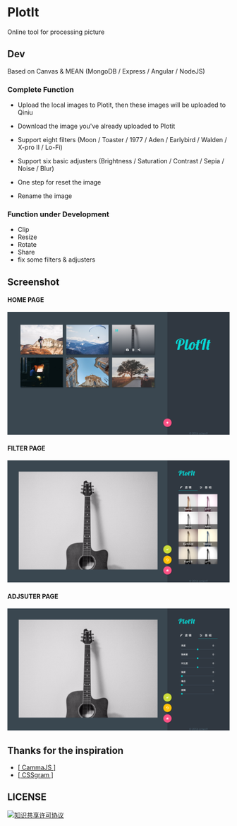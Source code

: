 # PlotIt

Online tool for processing picture

## Dev

Based on Canvas & MEAN (MongoDB / Express / Angular / NodeJS)

### Complete Function

- Upload the local images to Plotit, then these images will be uploaded to Qiniu 

- Download the image you've already uploaded to Plotit

- Support eight filters (Moon / Toaster / 1977 / Aden / Earlybird / Walden / X-pro II / Lo-Fi)

- Support six basic adjusters (Brightness / Saturation / Contrast / Sepia / Noise / Blur)

- One step for reset the image

- Rename the image

### Function under Development

- Clip
- Resize
- Rotate
- Share
- fix some filters & adjusters


## Screenshot

#### HOME PAGE

![](./image/home.png)

#### FILTER PAGE

![](./image/filter.png)

#### ADJSUTER PAGE

![](./image/adjuster.png)

## Thanks for the inspiration

- [[ CammaJS ]](https://github.com/meltingice/CamanJS)
- [[ CSSgram ]](https://github.com/una/CSSgram)

## LICENSE

<a rel="license" href="http://creativecommons.org/licenses/by-nc/4.0/"><img alt="知识共享许可协议" style="border-width:0" src="https://i.creativecommons.org/l/by-nc/4.0/88x31.png" /></a>